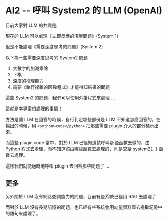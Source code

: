 # AI2 -- 呼叫 System2 的 LLM (OpenAI)

目前大家對 LLM 的共識是

現在的 LLM 可以處理《立即反應的淺層問題》(System 1)

但是不能處理《需要深度思考的問題》(System 2)

以下為一些需要深度思考的 System2 問題

1. 大數字的加減乘除
2. 下棋
3. 深度的推理能力
4. 需要《執行複雜的函數程式》才能得知結果的問題

這些 System2 的問題，我們可以使用外掛程式來處理 ...

這就是本專案想處理的事情！

方法是讓 LLM 在回答的時候，自行判定哪些部份是 LLM 不知道怎麼回答的，在輸出的時候，用 `<python>code</python>` 把那些需要 plugin 介入的部分標示出來。

而這些 plugin code 當中，對於 LLM 已經知道該呼叫那些函數去做的，由 Python 程式去處理，而不知道該由哪些函數去處理的，則是交給 system2(...) 函數去處理。

這樣我們就能適時地呼叫 plugin 去回答那些問題了 ...

## 更多

另外關於 LLM 沒有網路查詢能力的問題，目前有些系統已經用 RAG 去處理了

而對於 LLM 沒有長期記憶的問題，也已經有些系統會用向量資料庫去提取記憶中的語句來處理了。

